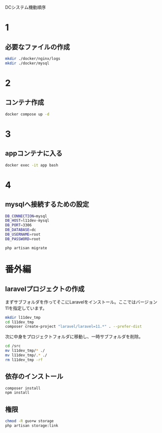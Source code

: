 DCシステム機動順序

# 1

## 必要なファイルの作成
```bash
mkdir ./docker/nginx/logs
mkdir ./docker/mysql
```

# 2
## コンテナ作成
```bash
docker compose up -d
```

# 3 
## appコンテナに入る
```bash
docker exec -it app bash
```

# 4
## mysqlへ接続するための設定
```bash
DB_CONNECTION=mysql
DB_HOST=l11dev-mysql
DB_PORT=3306
DB_DATABASE=dc
DB_USERNAME=root
DB_PASSWORD=root
```

```bash
php artisan migrate
```

# 番外編 
## laravelプロジェクトの作成

まずサブフォルダを作ってそこにLaravelをインストール。ここではバージョン11を指定しています。
```bash
mkdir l11dev_tmp
cd l11dev_tmp
composer create-project "laravel/laravel=11.*" . --prefer-dist
```

次に中身をプロジェクトフォルダに移動し、一時サブフォルダを削除。
```bash
cd /src
mv l11dev_tmp/* ./
mv l11dev_tmp/.* ./
rm l11dev_tmp -rf
```

## 依存のインストール
```bash
composer install
npm install
```

## 権限
```bash
chmod -R guo+w storage
php artisan storage:link
```

